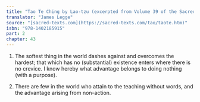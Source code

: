 ```yaml
---
title: "Tao Te Ching by Lao-tzu (excerpted from Volume 39 of the Sacred Books of the East.)"
translator: "James Legge"
source: "[sacred-texts.com](https://sacred-texts.com/tao/taote.htm)"
isbn: "978-1402185915"
part: 2
chapter: 43
---
```

1. The softest thing in the world dashes against and overcomes the
hardest; that which has no (substantial) existence enters where there
is no crevice. I know hereby what advantage belongs to doing nothing
(with a purpose). 

2. There are few in the world who attain to the teaching without words,
and the advantage arising from non-action.